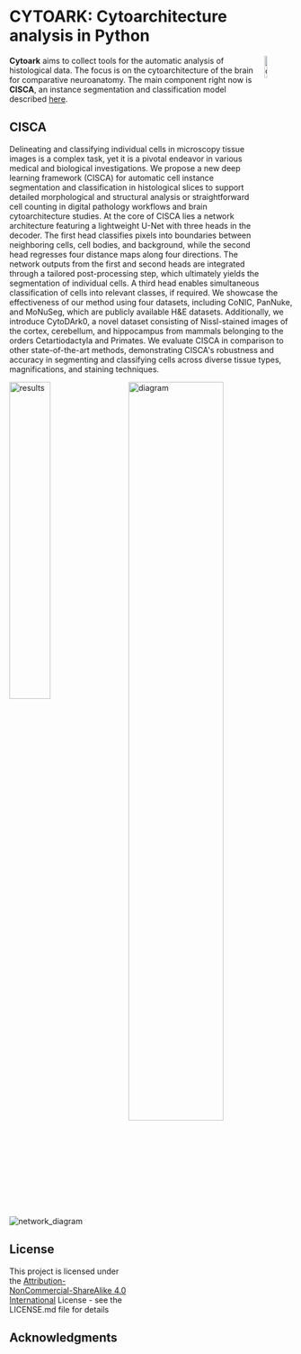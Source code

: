 
# CYTOARK: Cytoarchitecture analysis in Python

<img width="10%" src="https://github.com/Vadori/cytoark/assets/36676465/8bed4528-ffea-49c8-81b9-e457b0d32bf3" alt="cytoark" title="cytoark" align="right">

**Cytoark** aims to collect tools for the automatic analysis of histological data. The focus is on the cytoarchitecture of the brain for comparative neuroanatomy. The main component right now is **CISCA**, an instance segmentation and classification model described [here](https://www.arxiv.org/abs/2409.04175).


## CISCA

Delineating and classifying individual cells in microscopy tissue images is a complex task, yet it is a pivotal endeavor in various medical and biological investigations. We propose a new deep learning framework (CISCA) for automatic cell instance segmentation and classification in histological slices to support detailed morphological and structural analysis or straightforward cell counting in digital pathology workflows and brain cytoarchitecture studies. At the core of CISCA lies a network architecture featuring a lightweight U-Net with three heads in the decoder. The first head classifies pixels into boundaries between neighboring cells, cell bodies, and background, while the second head regresses four distance maps along four directions. The network outputs from the first and second heads are integrated through a tailored post-processing step, which ultimately yields the segmentation of individual cells. A third head enables simultaneous classification of cells into relevant classes, if required. We showcase the effectiveness of our method using four datasets, including CoNIC, PanNuke, and MoNuSeg, which are publicly available H\&E datasets. Additionally, we introduce CytoDArk0, a novel dataset consisting of Nissl-stained images of the cortex, cerebellum, and hippocampus from mammals belonging to the orders Cetartiodactyla and Primates. We evaluate CISCA in comparison to other state-of-the-art methods, demonstrating CISCA's robustness and accuracy in segmenting and classifying cells across diverse tissue types, magnifications, and staining techniques.

<img width="38%" src="https://github.com/user-attachments/assets/c38a5ed4-080d-42bd-8947-d1788641203e" alt="results" title="results" align="left">
<img width="58%" src="https://github.com/user-attachments/assets/e90d6022-1b58-4c6f-9358-802cf17b74e2" alt="diagram" title="diagram" align="right">

![network_diagram](https://github.com/user-attachments/assets/1a8673b4-fb60-46f1-8398-514299a1ca65)

[^Comment]:  ## Getting Started

[^Comment]:  ### Dependencies

[^Comment]:  ### Installing

[^Comment]:  ### Executing program

## License

This project is licensed under the [Attribution-NonCommercial-ShareAlike 4.0 International](https://creativecommons.org/licenses/by-nc-sa/4.0/deed.en) License - see the LICENSE.md file for details

## Acknowledgments



